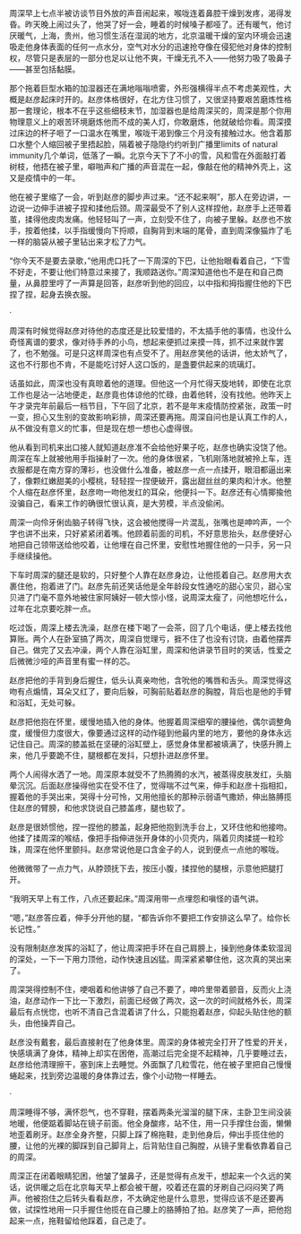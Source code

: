 周深早上七点半被访谈节目外放的声音闹起来，喉咙连着鼻腔干燥到发疼，渴得发昏。昨天晚上闹过头了，他哭了好一会，睡着的时候嗓子都哑了。还有暖气，他讨厌暖气，上海，贵州，他习惯生活在湿润的地方，北京温暖干燥的室内环境会迅速吸走他身体表面的任何一点水分，空气对水分的迅速抢夺像在侵犯他对身体的控制权，尽管只是表层的一部分也足以让他不爽，干燥无孔不入——他努力吸了吸鼻子——甚至包括黏膜。

那个拖着巨型水箱的加湿器还在满地嗡嗡喷雾，外形强横得半点不考虑美观性，大概是赵彦起床时开的。赵彦体格很好，在北方住习惯了，又很坚持要艰苦磨炼性格那一套理论，根本不在乎这些细枝末节，加湿器也是给周深买的，周深是那个你用物理意义上的艰苦环境磨炼他而不成的美人灯，你敢磨炼，他就破给你看。周深摸过床边的杯子咂了一口温水在嘴里，喉咙干渴到像三个月没有接触过水。他含着那口水整个人缩回被子里捂起脸，隔着被子隐隐约约听到广播里limits of natural immunity几个单词，低落了一瞬。北京今天下了不小的雪，风和雪在外面敲打着树枝，他捂在被子里，噼啪声和广播的声音混在一起，像敲在他的精神外壳上，这又是疫情中的一年。

他在被子里缩了一会，听到赵彦的脚步声过来。“还不起来啊”，那人在旁边讲，一边说一边伸手进被子捏和揉他后颈。周深最受不了别人这样捏他，赵彦手上还带着茧，揉得他皮肉发痛。他轻轻叫了一声，立刻受不住了，向被子里躲。赵彦也不放手，按着他揉，以手指缓慢向下捋顺，自胸背到末端的尾骨，直到周深像猫炸了毛一样的脑袋从被子里钻出来才松了力气。

“你今天不是要去录歌，”他用虎口托了一下周深的下巴，让他抬眼看着自己，“下雪不好走，不要让他们特意过来接了，我顺路送你。”周深知道他也不是在和自己商量，从鼻腔里哼了一声算是回答，赵彦听到他的回应，以中指和拇指握住他的下巴捏了捏，起身去换衣服。

·

周深有时候觉得赵彦对待他的态度还是比较爱惜的，不太插手他的事情，也没什么奇怪离谱的要求，像对待手养的小鸟，想起来便抓过来摸一阵，抓不过来就作罢了，也不勉强。可是只这样周深也有点受不了。用赵彦笑他的话讲，他太娇气了，这也不行那也不肯，不是能吃讨好人这口饭的，是盏要供起来的琉璃灯。

话虽如此，周深也没有真晾着他的道理。但他这一个月忙得天旋地转，即使在北京工作也是沾一沾地便走，赵彦竟也体谅他的忙碌，由着他转，没有找他。他昨天上午才录完年前最后一档节目，下午回了北京，若不是年末疫情防控紧张，政策一时一变，担心又生别的变故影响彩排，周深还要再拖。周深自问也是认真工作的人，从不做没有意义的忙事，但是现在想一想也心虚得很。

他从看到司机来出口接人就知道赵彦准不会给他好果子吃，赵彦也确实没饶了他。
周深在车上就被他用手指操射了一次。他的身体很紧，飞机刚落地就被拎上车，连衣服都是在南方穿的薄衫，也没做什么准备，被赵彦一点一点揉开，眼泪都逼出来了，像颗红嫩甜美的小樱桃，轻轻捏一捏便破开，露出甜丝丝的果肉和汁水。他整个人缩在赵彦怀里，赵彦吻一吻他发红的耳朵，他便抖一下。赵彦还有心情揶揄他没骗自己，看来工作的确很忙很认真，是大劳模，半点没偷闲。

周深一向伶牙俐齿脑子转得飞快，这会被他搅得一片混乱，张嘴也是呻吟声，一个字也讲不出来，只好紧紧闭着嘴。他顾着前面的司机，不好意思抬头，赵彦便好心地把自己领带送给他咬着，让他埋在自己怀里，安慰性地握住他的一只手，另一只手继续操他。

下车时周深的腿还是软的，只好整个人靠在赵彦身边，让他揽着自己。赵彦用大衣裹住他，抱着进了门。赵彦先前还笑话他是全年龄段女性通吃的甜心宝贝，甜心宝贝进了门毫不意外地被住家阿姨好一顿大惊小怪，说周深太瘦了，问他想吃什么，过年在北京要吃胖一点。

吃过饭，周深上楼去洗澡，赵彦在楼下喝了一会茶，回了几个电话，便上楼去找他算账。两个人在卧室搞了两次，周深自觉理亏，捱不住了也没有讨饶，由着他摆弄自己。做完了又去冲澡，两个人靠在浴缸里，周深和他讲录节目时的笑话，性爱之后微微沙哑的声音里有蜜一样的芯。

赵彦把他的手背到身后握住，低头认真亲吻他，含吮他的嘴唇和舌头。周深觉得这吻有点煽情，耳朵又红了，要向后躲，可胸前贴着赵彦的胸膛，背后也是他的手臂和浴缸，无处可躲。

赵彦把他抱在怀里，缓慢地插入他的身体。他握着周深细窄的腰操他，偶尔调整角度，缓慢但力度很大，像要通过这样的动作碰到他最内里的地方，要他的身体永远记住自己。周深的膝盖抵在坚硬的浴缸壁上，感觉身体里都被填满了，快感升腾上来，他几乎要跪不住，腿根都在发抖，只想扑进赵彦怀里。

两个人闹得水洒了一地。周深原本就受不了热腾腾的水汽，被蒸得皮肤发红，头脑晕沉沉。后面赵彦操得他实在受不住了，觉得喘不过气来，伸手和赵彦十指相扣，握着他的手哭出来，哭得十分可怜，又用他擅长的那种示弱语气撒娇，伸出胳膊揽住赵彦的臂膀，和他求饶说自己膝盖疼，腿也软了。

赵彦是很娇惯他，捏一捏他的膝盖，起身把他抱到洗手台上，又环住他和他接吻。他揉了揉周深的喉结，像把手指伸进张开身体的小贝壳内，隔着贝肉揉搓一粒珍珠，周深在他怀里颤抖。赵彦常说他是口含金子的人，说到便点一点他的喉咙。

他微微带了一点力气，从脖颈抚下去，按压小腹，揉捏他的腿根，示意他把腿打开。

“我明天早上有工作，八点还要起床。”周深用带一点埋怨和嗔怪的语气讲。

“嗯，”赵彦答应着，伸手分开他的腿，“都告诉你不要把工作安排这么早了。给你长长记性。”

没有限制赵彦发挥的浴缸了，他让周深把手环在自己肩膀上，操到他身体柔软湿润的深处，一下一下用力顶他，动作快速且凶猛。周深紧紧攀住他，这次真的哭出来了。

周深哭得控制不住，哽咽着和他讲够了自己不要了，呻吟里带着颤音，反而火上浇油，赵彦动作一下比一下激烈，前面已经做了两次，这一次的时间就格外长，周深最后有点恍惚，也听不清自己含混着讲了什么，只能抱着赵彦，仰起头贴住他的额头，由他操弄自己。

赵彦没有戴套，最后直接射在了他身体里。周深的身体被完全打开了性爱的开关，快感填满了身体，精神上却实在困倦，高潮过后完全提不起精神，几乎要睡过去，赵彦给他清理擦干，塞到床上去睡觉。外面飘了几粒雪花，他在被子里把自己慢慢蜷起来，找到旁边温暖的身体靠过去，像个小动物一样睡去。

·

周深睡得不够，满怀怨气，也不穿鞋，摆着两条光溜溜的腿下床，主卧卫生间没装地暖，他便踮着脚站在镜子前面。他全身酸疼，站不住，用一只手撑住台面，懒懒地歪着刷牙。赵彦全身齐整，只脚上踩了棉拖鞋，走到他身后，伸出手揽住他的腰，让他的光裸的脚踩到自己脚背上，后背贴住自己胸膛，从镜子里看依靠着自己的周深。

周深正在闭着眼睛犯困，他皱了皱鼻子，还是觉得有点发干，想起来一个久远的笑话，说供暖之后在北京每天早上都会被干醒，咬着还在震的牙刷自己闷闷笑了两声。他被抱住之后转头看看赵彦，不太确定他是什么意思，觉得应该不是还要再做，试探性地用一只手握住他揽在自己腰上的胳膊拍了拍。赵彦笑了一声，把他抱起来一点，拖鞋留给他踩着，自己走了。